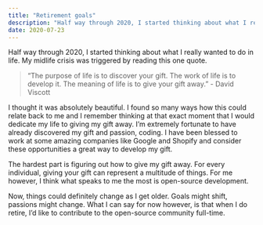 ```yaml
---
title: "Retirement goals"
description: "Half way through 2020, I started thinking about what I really wanted to do in life. My midlife crisis was triggered by reading this one quote."
date: 2020-07-23
---
```


Half way through 2020, I started thinking about what I really wanted to do in life. My midlife crisis was triggered by reading this one quote.

> “The purpose of life is to discover your gift. The work of life is to develop it. The meaning of life is to give your gift away.” - David Viscott

I thought it was absolutely beautiful. I found so many ways how this could relate back to me and I remember thinking at that exact moment that I would dedicate my life to giving my gift away. I’m extremely fortunate to have already discovered my gift and passion, coding. I have been blessed to work at some amazing companies like Google and Shopify and consider these opportunities a great way to develop my gift. 

The hardest part is figuring out how to give my gift away. For every individual, giving your gift can represent a multitude of things. For me however, I think what speaks to me the most is open-source development.

Now, things could definitely change as I get older. Goals might shift, passions might change. What I can say for now however, is that when I do retire, I’d like to contribute to the open-source community full-time. 
